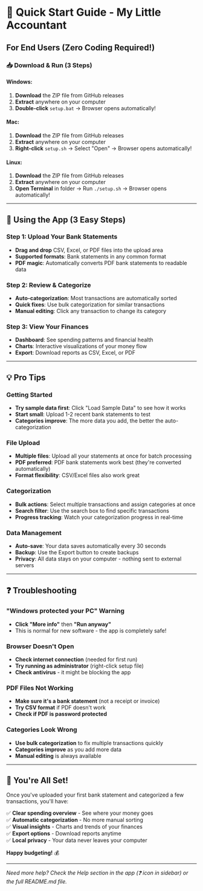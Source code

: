 # 🚀 Quick Start Guide - My Little Accountant

## For End Users (Zero Coding Required!)

### 📥 Download & Run (3 Steps)

#### Windows:
1. **Download** the ZIP file from GitHub releases
2. **Extract** anywhere on your computer  
3. **Double-click** `setup.bat` → Browser opens automatically!

#### Mac:
1. **Download** the ZIP file from GitHub releases
2. **Extract** anywhere on your computer
3. **Right-click** `setup.sh` → Select "Open" → Browser opens automatically!

#### Linux:
1. **Download** the ZIP file from GitHub releases
2. **Extract** anywhere on your computer
3. **Open Terminal** in folder → Run `./setup.sh` → Browser opens automatically!

---

## 🎯 Using the App (3 Easy Steps)

### Step 1: Upload Your Bank Statements
- **Drag and drop** CSV, Excel, or PDF files into the upload area
- **Supported formats**: Bank statements in any common format
- **PDF magic**: Automatically converts PDF bank statements to readable data

### Step 2: Review & Categorize
- **Auto-categorization**: Most transactions are automatically sorted
- **Quick fixes**: Use bulk categorization for similar transactions
- **Manual editing**: Click any transaction to change its category

### Step 3: View Your Finances
- **Dashboard**: See spending patterns and financial health
- **Charts**: Interactive visualizations of your money flow
- **Export**: Download reports as CSV, Excel, or PDF

---

## 💡 Pro Tips

### Getting Started
- **Try sample data first**: Click "Load Sample Data" to see how it works
- **Start small**: Upload 1-2 recent bank statements to test
- **Categories improve**: The more data you add, the better the auto-categorization

### File Upload
- **Multiple files**: Upload all your statements at once for batch processing
- **PDF preferred**: PDF bank statements work best (they're converted automatically)
- **Format flexibility**: CSV/Excel files also work great

### Categorization
- **Bulk actions**: Select multiple transactions and assign categories at once
- **Search filter**: Use the search box to find specific transactions
- **Progress tracking**: Watch your categorization progress in real-time

### Data Management
- **Auto-save**: Your data saves automatically every 30 seconds
- **Backup**: Use the Export button to create backups
- **Privacy**: All data stays on your computer - nothing sent to external servers

---

## ❓ Troubleshooting

### "Windows protected your PC" Warning
- **Click "More info"** then **"Run anyway"**
- This is normal for new software - the app is completely safe!

### Browser Doesn't Open
- **Check internet connection** (needed for first run)
- **Try running as administrator** (right-click setup file)
- **Check antivirus** - it might be blocking the app

### PDF Files Not Working
- **Make sure it's a bank statement** (not a receipt or invoice)
- **Try CSV format** if PDF doesn't work
- **Check if PDF is password protected**

### Categories Look Wrong
- **Use bulk categorization** to fix multiple transactions quickly
- **Categories improve** as you add more data
- **Manual editing** is always available

---

## 🎉 You're All Set!

Once you've uploaded your first bank statement and categorized a few transactions, you'll have:

✅ **Clear spending overview** - See where your money goes  
✅ **Automatic categorization** - No more manual sorting  
✅ **Visual insights** - Charts and trends of your finances  
✅ **Export options** - Download reports anytime  
✅ **Local privacy** - Your data never leaves your computer  

**Happy budgeting!** 💰

---

*Need more help? Check the Help section in the app (❓ icon in sidebar) or the full README.md file.*

